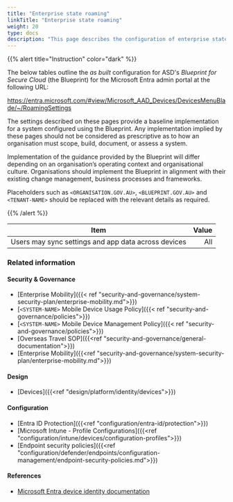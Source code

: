 ```yaml
---
title: "Enterprise state roaming"
linkTitle: "Enterprise state roaming"
weight: 20
type: docs
description: "This page describes the configuration of enterprise state roaming within Microsoft Entra ID associated with systems built according to the guidance provided by ASD's Blueprint for Secure Cloud."
---
```


{{% alert title="Instruction" color="dark" %}}

The below tables outline the *as built* configuration for ASD's *Blueprint for Secure Cloud* (the Blueprint) for the Microsoft Entra admin portal at the following URL:

<https://entra.microsoft.com/#view/Microsoft_AAD_Devices/DevicesMenuBlade/~/RoamingSettings>

The settings described on these pages provide a baseline implementation for a system configured using the Blueprint. Any implementation implied by these pages should not be considered as prescriptive as to how an organisation must scope, build, document, or assess a system.

Implementation of the guidance provided by the Blueprint will differ depending on an organisation’s operating context and organisational culture. Organisations should implement the Blueprint in alignment with their existing change management, business processes and frameworks.

Placeholders such as `<ORGANISATION.GOV.AU>`, `<BLUEPRINT.GOV.AU>` and `<TENANT-NAME>` should be replaced with the relevant details as required.

{{% /alert %}}

| Item                                                | Value |
| --------------------------------------------------- | ----: |
| Users may sync settings and app data across devices |   All |

### Related information

#### Security & Governance

* [Enterprise Mobility]({{< ref "security-and-governance/system-security-plan/enterprise-mobility.md">}})
* [`<SYSTEM-NAME>` Mobile Device Usage Policy]({{< ref "security-and-governance/policies">}})
* [`<SYSTEM-NAME>` Mobile Device Management Policy]({{< ref "security-and-governance/policies">}})
* [Overseas Travel SOP]({{<ref "security-and-governance/general-documentation">}})
* [Enterprise Mobility]({{<ref "security-and-governance/system-security-plan/enterprise-mobility.md">}})
  
#### Design

* [Devices]({{<ref "design/platform/identity/devices">}})
  
#### Configuration

* [Entra ID Protection]({{<ref "configuration/entra-id/protection">}})
* [Microsoft Intune - Profile Configurations]({{<ref "configuration/intune/devices/configuration-profiles">}})
* [Endpoint security policies]({{<ref "configuration/defender/endpoints/configuration-management/endpoint-security-policies.md">}})

#### References

* [Microsoft Entra device identity documentation](https://learn.microsoft.com/entra/identity/devices/)
  